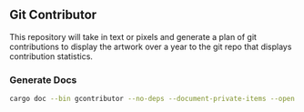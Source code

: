 ## Git Contributor

This repository will take in text or pixels and generate a plan of git contributions to display the artwork over a year to the git repo that displays contribution statistics.


### Generate Docs

```sh
cargo doc --bin gcontributor --no-deps --document-private-items --open
```


